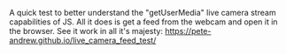 A quick test to better understand the "getUserMedia" live camera stream capabilities of JS.
All it does is get a feed from the webcam and open it in the browser.
See it work in all it's majesty: 
https://pete-andrew.github.io/live_camera_feed_test/